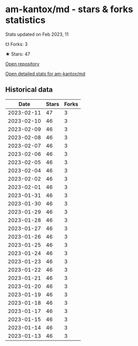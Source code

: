 # am-kantox/md - stars & forks statistics

Stats updated on Feb 2023, 11

☋ Forks: 3

★ Stars: 47

[Open repository](https://github.com/am-kantox/md)

[Open detailed stats for am-kantox/md](https://reviewgithub.com/rep/am-kantox/md)

## Historical data
| Date | Stars | Forks |
|------|-------|-------|
| 2023-02-11 | 47 | 3 | 
| 2023-02-10 | 46 | 3 | 
| 2023-02-09 | 46 | 3 | 
| 2023-02-08 | 46 | 3 | 
| 2023-02-07 | 46 | 3 | 
| 2023-02-06 | 46 | 3 | 
| 2023-02-05 | 46 | 3 | 
| 2023-02-04 | 46 | 3 | 
| 2023-02-02 | 46 | 3 | 
| 2023-02-01 | 46 | 3 | 
| 2023-01-31 | 46 | 3 | 
| 2023-01-30 | 46 | 3 | 
| 2023-01-29 | 46 | 3 | 
| 2023-01-28 | 46 | 3 | 
| 2023-01-27 | 46 | 3 | 
| 2023-01-26 | 46 | 3 | 
| 2023-01-25 | 46 | 3 | 
| 2023-01-24 | 46 | 3 | 
| 2023-01-23 | 46 | 3 | 
| 2023-01-22 | 46 | 3 | 
| 2023-01-21 | 46 | 3 | 
| 2023-01-20 | 46 | 3 | 
| 2023-01-19 | 46 | 3 | 
| 2023-01-18 | 46 | 3 | 
| 2023-01-17 | 46 | 3 | 
| 2023-01-15 | 46 | 3 | 
| 2023-01-14 | 46 | 3 | 
| 2023-01-13 | 46 | 3 | 

